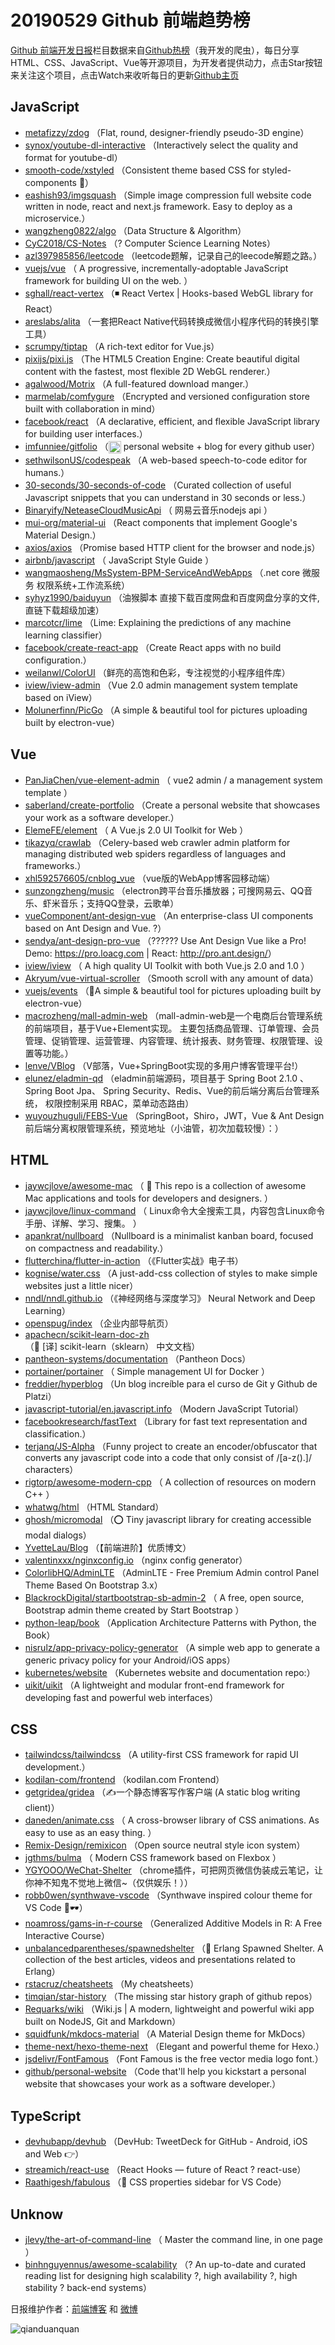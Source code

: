# 20190529 Github 前端趋势榜

[Github 前端开发日报](http://caibaojian.com/c/news)栏目数据来自[Github热榜](http://news.caibaojian.com/)（我开发的爬虫），每日分享HTML、CSS、JavaScript、Vue等开源项目，为开发者提供动力，点击Star按钮来关注这个项目，点击Watch来收听每日的更新[Github主页](https://github.com/kujian/githubTrending)
## JavaScript

* [metafizzy/zdog](https://github.com/metafizzy/zdog) （Flat, round, designer-friendly pseudo-3D engine）
* [synox/youtube-dl-interactive](https://github.com/synox/youtube-dl-interactive) （Interactively select the quality and format for youtube-dl）
* [smooth-code/xstyled](https://github.com/smooth-code/xstyled) （Consistent theme based CSS for styled-components &#x1f485;）
* [eashish93/imgsquash](https://github.com/eashish93/imgsquash) （Simple image compression full website code written in node, react and next.js framework. Easy to deploy as a microservice.）
* [wangzheng0822/algo](https://github.com/wangzheng0822/algo) （Data Structure &amp; Algorithm）
* [CyC2018/CS-Notes](https://github.com/CyC2018/CS-Notes) （? Computer Science Learning Notes）
* [azl397985856/leetcode](https://github.com/azl397985856/leetcode) （leetcode题解，记录自己的leecode解题之路。）
* [vuejs/vue](https://github.com/vuejs/vue) （
        A progressive, incrementally-adoptable JavaScript framework for building UI on the web.
      ）
* [sghall/react-vertex](https://github.com/sghall/react-vertex) （◾️ React Vertex | Hooks-based WebGL library for React）
* [areslabs/alita](https://github.com/areslabs/alita) （一套把React Native代码转换成微信小程序代码的转换引擎工具）
* [scrumpy/tiptap](https://github.com/scrumpy/tiptap) （A rich-text editor for Vue.js）
* [pixijs/pixi.js](https://github.com/pixijs/pixi.js) （The HTML5 Creation Engine: Create beautiful digital content with the fastest, most flexible 2D WebGL renderer.）
* [agalwood/Motrix](https://github.com/agalwood/Motrix) （A full-featured download manger.）
* [marmelab/comfygure](https://github.com/marmelab/comfygure) （Encrypted and versioned configuration store built with collaboration in mind）
* [facebook/react](https://github.com/facebook/react) （A declarative, efficient, and flexible JavaScript library for building user interfaces.）
* [imfunniee/gitfolio](https://github.com/imfunniee/gitfolio) （<img class="emoji" title=":octocat:" alt=":octocat:" src="https://github.githubassets.com/images/icons/emoji/octocat.png" height="20" width="20" align="absmiddle"> personal website + blog for every github user）
* [sethwilsonUS/codespeak](https://github.com/sethwilsonUS/codespeak) （A web-based speech-to-code editor for humans.）
* [30-seconds/30-seconds-of-code](https://github.com/30-seconds/30-seconds-of-code) （Curated collection of useful Javascript snippets that you can understand in 30 seconds or less.）
* [Binaryify/NeteaseCloudMusicApi](https://github.com/Binaryify/NeteaseCloudMusicApi) （
        网易云音乐nodejs api
      ）
* [mui-org/material-ui](https://github.com/mui-org/material-ui) （React components that implement Google's Material Design.）
* [axios/axios](https://github.com/axios/axios) （Promise based HTTP client for the browser and node.js）
* [airbnb/javascript](https://github.com/airbnb/javascript) （
        JavaScript Style Guide
      ）
* [wangmaosheng/MsSystem-BPM-ServiceAndWebApps](https://github.com/wangmaosheng/MsSystem-BPM-ServiceAndWebApps) （.net core 微服务 权限系统+工作流系统）
* [syhyz1990/baiduyun](https://github.com/syhyz1990/baiduyun) （油猴脚本 直接下载百度网盘和百度网盘分享的文件,直链下载超级加速）
* [marcotcr/lime](https://github.com/marcotcr/lime) （Lime: Explaining the predictions of any machine learning classifier）
* [facebook/create-react-app](https://github.com/facebook/create-react-app) （Create React apps with no build configuration.）
* [weilanwl/ColorUI](https://github.com/weilanwl/ColorUI) （鲜亮的高饱和色彩，专注视觉的小程序组件库）
* [iview/iview-admin](https://github.com/iview/iview-admin) （Vue 2.0 admin management system template based on iView）
* [Molunerfinn/PicGo](https://github.com/Molunerfinn/PicGo) （A simple &amp; beautiful tool for pictures uploading built by electron-vue）

## Vue

* [PanJiaChen/vue-element-admin](https://github.com/PanJiaChen/vue-element-admin) （
        vue2 admin / a management system template
      ）
* [saberland/create-portfolio](https://github.com/saberland/create-portfolio) （Create a personal website that showcases your work as a software developer.）
* [ElemeFE/element](https://github.com/ElemeFE/element) （
        A Vue.js 2.0 UI Toolkit for Web
      ）
* [tikazyq/crawlab](https://github.com/tikazyq/crawlab) （Celery-based web crawler admin platform for managing distributed web spiders regardless of languages and frameworks.）
* [xhl592576605/cnblog_vue](https://github.com/xhl592576605/cnblog_vue) （vue版的WebApp博客园移动端）
* [sunzongzheng/music](https://github.com/sunzongzheng/music) （electron跨平台音乐播放器；可搜网易云、QQ音乐、虾米音乐；支持QQ登录，云歌单）
* [vueComponent/ant-design-vue](https://github.com/vueComponent/ant-design-vue) （An enterprise-class UI components based on Ant Design and Vue. ?）
* [sendya/ant-design-pro-vue](https://github.com/sendya/ant-design-pro-vue) （??‍???‍? Use Ant Design Vue like a Pro! Demo: <a href="https://pro.loacg.com" rel="nofollow">https://pro.loacg.com</a> | React: <a href="http://pro.ant.design/" rel="nofollow">http://pro.ant.design/</a>）
* [iview/iview](https://github.com/iview/iview) （
        A high quality UI Toolkit with both Vue.js 2.0 and 1.0
      ）
* [Akryum/vue-virtual-scroller](https://github.com/Akryum/vue-virtual-scroller) （Smooth scroll with any amount of data）
* [vuejs/events](https://github.com/vuejs/events) （&#x1f680;A simple &amp; beautiful tool for pictures uploading built by electron-vue）
* [macrozheng/mall-admin-web](https://github.com/macrozheng/mall-admin-web) （mall-admin-web是一个电商后台管理系统的前端项目，基于Vue+Element实现。 主要包括商品管理、订单管理、会员管理、促销管理、运营管理、内容管理、统计报表、财务管理、权限管理、设置等功能。）
* [lenve/VBlog](https://github.com/lenve/VBlog) （V部落，Vue+SpringBoot实现的多用户博客管理平台!）
* [elunez/eladmin-qd](https://github.com/elunez/eladmin-qd) （eladmin前端源码，项目基于 Spring Boot 2.1.0 、 Spring Boot Jpa、 Spring Security、Redis、Vue的前后端分离后台管理系统， 权限控制采用 RBAC，菜单动态路由）
* [wuyouzhuguli/FEBS-Vue](https://github.com/wuyouzhuguli/FEBS-Vue) （SpringBoot，Shiro，JWT，Vue &amp; Ant Design 前后端分离权限管理系统，预览地址（小油管，初次加载较慢）：）

## HTML

* [jaywcjlove/awesome-mac](https://github.com/jaywcjlove/awesome-mac) （
         This repo is a collection of awesome Mac applications and tools for developers and designers.
      ）
* [jaywcjlove/linux-command](https://github.com/jaywcjlove/linux-command) （
        Linux命令大全搜索工具，内容包含Linux命令手册、详解、学习、搜集。
      ）
* [apankrat/nullboard](https://github.com/apankrat/nullboard) （Nullboard is a minimalist kanban board, focused on compactness and readability.）
* [flutterchina/flutter-in-action](https://github.com/flutterchina/flutter-in-action) （《Flutter实战》电子书）
* [kognise/water.css](https://github.com/kognise/water.css) （A just-add-css collection of styles to make simple websites just a little nicer）
* [nndl/nndl.github.io](https://github.com/nndl/nndl.github.io) （《神经网络与深度学习》 Neural Network and Deep Learning）
* [openspug/index](https://github.com/openspug/index) （企业内部导航页）
* [apachecn/scikit-learn-doc-zh](https://github.com/apachecn/scikit-learn-doc-zh) （&#x1f4d6; [译] scikit-learn（sklearn） 中文文档）
* [pantheon-systems/documentation](https://github.com/pantheon-systems/documentation) （Pantheon Docs）
* [portainer/portainer](https://github.com/portainer/portainer) （
        Simple management UI for Docker
      ）
* [freddier/hyperblog](https://github.com/freddier/hyperblog) （Un blog increíble para el curso de Git y Github de Platzi）
* [javascript-tutorial/en.javascript.info](https://github.com/javascript-tutorial/en.javascript.info) （Modern JavaScript Tutorial）
* [facebookresearch/fastText](https://github.com/facebookresearch/fastText) （Library for fast text representation and classification.）
* [terjanq/JS-Alpha](https://github.com/terjanq/JS-Alpha) （Funny project to create an encoder/obfuscator that converts any javascript code into a code that only consist of /[a-z().]/ characters）
* [rigtorp/awesome-modern-cpp](https://github.com/rigtorp/awesome-modern-cpp) （
        A collection of resources on modern C++
      ）
* [whatwg/html](https://github.com/whatwg/html) （HTML Standard）
* [ghosh/micromodal](https://github.com/ghosh/micromodal) （⭕ Tiny javascript library for creating accessible modal dialogs）
* [YvetteLau/Blog](https://github.com/YvetteLau/Blog) （【前端进阶】优质博文）
* [valentinxxx/nginxconfig.io](https://github.com/valentinxxx/nginxconfig.io) （nginx config generator）
* [ColorlibHQ/AdminLTE](https://github.com/ColorlibHQ/AdminLTE) （AdminLTE - Free Premium Admin control Panel Theme Based On Bootstrap 3.x）
* [BlackrockDigital/startbootstrap-sb-admin-2](https://github.com/BlackrockDigital/startbootstrap-sb-admin-2) （
        A free, open source, Bootstrap admin theme created by Start Bootstrap
      ）
* [python-leap/book](https://github.com/python-leap/book) （Application Architecture Patterns with Python, the Book）
* [nisrulz/app-privacy-policy-generator](https://github.com/nisrulz/app-privacy-policy-generator) （A simple web app to generate a generic privacy policy for your Android/iOS apps）
* [kubernetes/website](https://github.com/kubernetes/website) （Kubernetes website and documentation repo:）
* [uikit/uikit](https://github.com/uikit/uikit) （A lightweight and modular front-end framework for developing fast and powerful web interfaces）

## CSS

* [tailwindcss/tailwindcss](https://github.com/tailwindcss/tailwindcss) （A utility-first CSS framework for rapid UI development.）
* [kodilan-com/frontend](https://github.com/kodilan-com/frontend) （kodilan.com Frontend）
* [getgridea/gridea](https://github.com/getgridea/gridea) （✍️一个静态博客写作客户端 (A static blog writing client)）
* [daneden/animate.css](https://github.com/daneden/animate.css) （
        A cross-browser library of CSS animations. As easy to use as an easy thing.
      ）
* [Remix-Design/remixicon](https://github.com/Remix-Design/remixicon) （Open source neutral style icon system）
* [jgthms/bulma](https://github.com/jgthms/bulma) （
        Modern CSS framework based on Flexbox
      ）
* [YGYOOO/WeChat-Shelter](https://github.com/YGYOOO/WeChat-Shelter) （chrome插件，可把网页微信伪装成云笔记，让你神不知鬼不觉地上微信~（仅供娱乐！））
* [robb0wen/synthwave-vscode](https://github.com/robb0wen/synthwave-vscode) （Synthwave inspired colour theme for VS Code &#x1f305;&#x1f576;）
* [noamross/gams-in-r-course](https://github.com/noamross/gams-in-r-course) （Generalized Additive Models in R: A Free Interactive Course）
* [unbalancedparentheses/spawnedshelter](https://github.com/unbalancedparentheses/spawnedshelter) （&#x1f4d8; Erlang Spawned Shelter. A collection of the best articles, videos and presentations related to Erlang）
* [rstacruz/cheatsheets](https://github.com/rstacruz/cheatsheets) （My cheatsheets）
* [timqian/star-history](https://github.com/timqian/star-history) （The missing star history graph of github repos）
* [Requarks/wiki](https://github.com/Requarks/wiki) （Wiki.js | A modern, lightweight and powerful wiki app built on NodeJS, Git and Markdown）
* [squidfunk/mkdocs-material](https://github.com/squidfunk/mkdocs-material) （A Material Design theme for MkDocs）
* [theme-next/hexo-theme-next](https://github.com/theme-next/hexo-theme-next) （Elegant and powerful theme for Hexo.）
* [jsdelivr/FontFamous](https://github.com/jsdelivr/FontFamous) （Font Famous is the free vector media logo font.）
* [github/personal-website](https://github.com/github/personal-website) （Code that'll help you kickstart a personal website that showcases your work as a software developer.）

## TypeScript

* [devhubapp/devhub](https://github.com/devhubapp/devhub) （DevHub: TweetDeck for GitHub - Android, iOS and Web &#x1f449;）
* [streamich/react-use](https://github.com/streamich/react-use) （React Hooks — future of React ? react-use）
* [Raathigesh/fabulous](https://github.com/Raathigesh/fabulous) （&#x1f3a8; CSS properties sidebar for VS Code）

## Unknow

* [jlevy/the-art-of-command-line](https://github.com/jlevy/the-art-of-command-line) （
        Master the command line, in one page
      ）
* [binhnguyennus/awesome-scalability](https://github.com/binhnguyennus/awesome-scalability) （? An up-to-date and curated reading list for designing high scalability ?, high availability ?, high stability ? back-end systems）


日报维护作者：[前端博客](http://caibaojian.com/) 和 [微博](http://caibaojian.com/go/weibo)

![qianduanquan](https://user-images.githubusercontent.com/3055447/38468989-651132ac-3b80-11e8-8e6b-15122322a9d7.png)